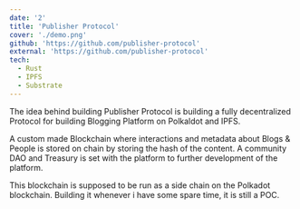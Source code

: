 ```yaml
---
date: '2'
title: 'Publisher Protocol'
cover: './demo.png'
github: 'https://github.com/publisher-protocol'
external: 'https://github.com/publisher-protocol'
tech:
  - Rust
  - IPFS
  - Substrate
---
```


The idea behind building Publisher Protocol is building a fully decentralized Protocol for building Blogging Platform on Polkaldot and IPFS.

A custom made Blockchain where interactions and metadata about Blogs & People is stored on chain by storing the hash of the content. A community
DAO and Treasury is set with the platform to further development of the platform.

This blockchain is supposed to be run as a side chain on the Polkadot blockchain. Building it whenever i have some spare time, it is still a POC.
